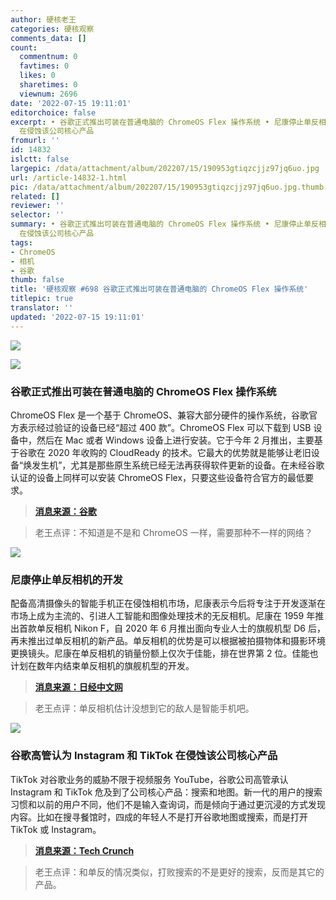 ```yaml
---
author: 硬核老王
categories: 硬核观察
comments_data: []
count:
  commentnum: 0
  favtimes: 0
  likes: 0
  sharetimes: 0
  viewnum: 2696
date: '2022-07-15 19:11:01'
editorchoice: false
excerpt: • 谷歌正式推出可装在普通电脑的 ChromeOS Flex 操作系统 • 尼康停止单反相机的开发 • 谷歌高管认为 Instagram 和 TikTok
  在侵蚀该公司核心产品
fromurl: ''
id: 14832
islctt: false
largepic: /data/attachment/album/202207/15/190953gtiqzcjjz97jq6uo.jpg
url: /article-14832-1.html
pic: /data/attachment/album/202207/15/190953gtiqzcjjz97jq6uo.jpg.thumb.jpg
related: []
reviewer: ''
selector: ''
summary: • 谷歌正式推出可装在普通电脑的 ChromeOS Flex 操作系统 • 尼康停止单反相机的开发 • 谷歌高管认为 Instagram 和 TikTok
  在侵蚀该公司核心产品
tags:
- ChromeOS
- 相机
- 谷歌
thumb: false
title: '硬核观察 #698 谷歌正式推出可装在普通电脑的 ChromeOS Flex 操作系统'
titlepic: true
translator: ''
updated: '2022-07-15 19:11:01'
---
```


![](/data/attachment/album/202207/15/190953gtiqzcjjz97jq6uo.jpg)


![](/data/attachment/album/202207/15/191003p2g2srr5vss22z5q.jpg)


### 谷歌正式推出可装在普通电脑的 ChromeOS Flex 操作系统


ChromeOS Flex 是一个基于 ChromeOS、兼容大部分硬件的操作系统，谷歌官方表示经过验证的设备已经“超过 400 款”。ChromeOS Flex 可以下载到 USB 设备中，然后在 Mac 或者 Windows 设备上进行安装。它于今年 2 月推出，主要基于谷歌在 2020 年收购的 CloudReady 的技术。它最大的优势就是能够让老旧设备“焕发生机”，尤其是那些原生系统已经无法再获得软件更新的设备。在未经谷歌认证的设备上同样可以安装 ChromeOS Flex，只要这些设备符合官方的最低要求。



> 
> **[消息来源：谷歌](https://cloud.google.com/blog/products/chrome-enterprise/chromeos-flex-ready-to-scale-to-pcs-and-macs)**
> 
> 
> 



> 
> 老王点评：不知道是不是和 ChromeOS 一样，需要那种不一样的网络？
> 
> 
> 


![](/data/attachment/album/202207/15/191014g0z6e4oow1fwv2e0.jpg)


### 尼康停止单反相机的开发


配备高清摄像头的智能手机正在侵蚀相机市场，尼康表示今后将专注于开发逐渐在市场上成为主流的、引进人工智能和图像处理技术的无反相机。尼康在 1959 年推出首款单反相机 Nikon F，自 2020 年 6 月推出面向专业人士的旗舰机型 D6 后，再未推出过单反相机的新产品。单反相机的优势是可以根据被拍摄物体和摄影环境更换镜头。尼康在单反相机的销量份额上仅次于佳能，排在世界第 2 位。佳能也计划在数年内结束单反相机的旗舰机型的开发。



> 
> **[消息来源：日经中文网](https://cn.nikkei.com/industry/itelectric-appliance/49179-2022-07-13-08-55-20.html)**
> 
> 
> 



> 
> 老王点评：单反相机估计没想到它的敌人是智能手机吧。
> 
> 
> 


![](/data/attachment/album/202207/15/191029po5dokrrw5s5vaj8.jpg)


### 谷歌高管认为 Instagram 和 TikTok 在侵蚀该公司核心产品


TikTok 对谷歌业务的威胁不限于视频服务 YouTube，谷歌公司高管承认 Instagram 和 TikTok 危及到了公司核心产品：搜索和地图。新一代的用户的搜索习惯和以前的用户不同，他们不是输入查询词，而是倾向于通过更沉浸的方式发现内容。比如在搜寻餐馆时，四成的年轻人不是打开谷歌地图或搜索，而是打开 TikTok 或 Instagram。



> 
> **[消息来源：Tech Crunch](https://techcrunch.com/2022/07/12/google-exec-suggests-instagram-and-tiktok-are-eating-into-googles-core-products-search-and-maps/)**
> 
> 
> 



> 
> 老王点评：和单反的情况类似，打败搜索的不是更好的搜索，反而是其它的产品。
> 
> 
>